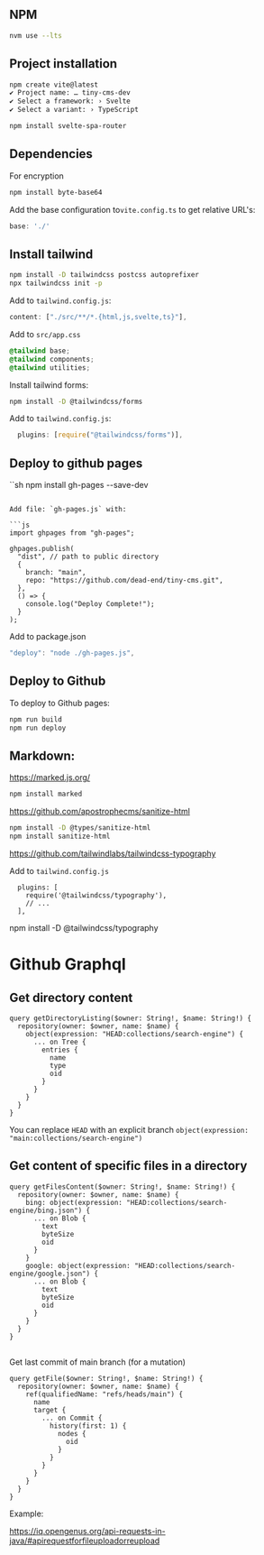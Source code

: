 ## NPM

```sh
nvm use --lts
```

## Project installation

```sh
npm create vite@latest
✔ Project name: … tiny-cms-dev
✔ Select a framework: › Svelte
✔ Select a variant: › TypeScript

npm install svelte-spa-router
```

## Dependencies

For encryption

```sh
npm install byte-base64
```

Add the base configuration to`vite.config.ts` to get relative URL's:

```js
base: './'
```

## Install tailwind

```sh
npm install -D tailwindcss postcss autoprefixer
npx tailwindcss init -p
```

Add to `tailwind.config.js`:

```js
content: ["./src/**/*.{html,js,svelte,ts}"],
```

Add to `src/app.css`

```css
@tailwind base;
@tailwind components;
@tailwind utilities;
```

Install tailwind forms:

```sh
npm install -D @tailwindcss/forms
```

Add to `tailwind.config.js`:

```js
  plugins: [require("@tailwindcss/forms")],
```

## Deploy to github pages

``sh
npm install gh-pages --save-dev

````

Add file: `gh-pages.js` with:

```js
import ghpages from "gh-pages";

ghpages.publish(
  "dist", // path to public directory
  {
    branch: "main",
    repo: "https://github.com/dead-end/tiny-cms.git",
  },
  () => {
    console.log("Deploy Complete!");
  }
);

````

Add to package.json

```js
"deploy": "node ./gh-pages.js",
```

## Deploy to Github

To deploy to Github pages:

```sh
npm run build
npm run deploy
```

## Markdown:

https://marked.js.org/

```sh
npm install marked
```

https://github.com/apostrophecms/sanitize-html

```sh
npm install -D @types/sanitize-html
npm install sanitize-html
```

https://github.com/tailwindlabs/tailwindcss-typography

Add to `tailwind.config.js`

```
  plugins: [
    require('@tailwindcss/typography'),
    // ...
  ],
```

npm install -D @tailwindcss/typography

# Github Graphql

## Get directory content

```
query getDirectoryListing($owner: String!, $name: String!) {
  repository(owner: $owner, name: $name) {
    object(expression: "HEAD:collections/search-engine") {
      ... on Tree {
        entries {
          name
          type
          oid
        }
      }
    }
  }
}
```

You can replace `HEAD` with an explicit branch `object(expression: "main:collections/search-engine")`

## Get content of specific files in a directory

```
query getFilesContent($owner: String!, $name: String!) {
  repository(owner: $owner, name: $name) {
    bing: object(expression: "HEAD:collections/search-engine/bing.json") {
      ... on Blob {
        text
        byteSize
        oid
      }
    }
    google: object(expression: "HEAD:collections/search-engine/google.json") {
      ... on Blob {
        text
        byteSize
        oid
      }
    }
  }
}
```

##

Get last commit of main branch (for a mutation)

```
query getFile($owner: String!, $name: String!) {
  repository(owner: $owner, name: $name) {
    ref(qualifiedName: "refs/heads/main") {
      name
      target {
        ... on Commit {
          history(first: 1) {
            nodes {
              oid
            }
          }
        }
      }
    }
  }
}
```

Example:

https://iq.opengenus.org/api-requests-in-java/#apirequestforfileuploadorreupload
